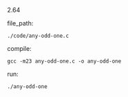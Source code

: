 2.64

file_path:

```
./code/any-odd-one.c
```

compile:

```
gcc -m23 any-odd-one.c -o any-odd-one
```

run:

```
./any-odd-one
```
